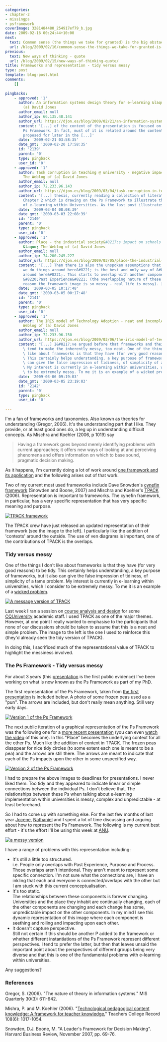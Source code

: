 ```yaml
---
categories:
- chapter-2
- missingps
- psframework
coverImage: 3281484480_254917ef79_b.jpg
date: 2009-02-16 00:24:44+10:00
next:
  text: Common sense (the things we take for granted) is the big obstacle for innovation
  url: /blog/2009/02/16/common-sense-the-things-we-take-for-granted-is-the-big-obstacle-for-innovation/
previous:
  text: New ways of thinking - quote
  url: /blog/2009/02/15/new-ways-of-thinking-quote/
title: Frameworks and representation - tidy versus messy
type: post
template: blog-post.html
comments:
    []
    
pingbacks:
    - approved: '1'
      author: An information systems design theory for e-learning &laquo; The Weblog of
        (a) David Jones
      author_email: null
      author_ip: 66.135.48.141
      author_url: https://djon.es/blog/2009/02/21/an-information-systems-design-theory-for-e-learning/
      content: '[...] of the content of the presentation is focused on chapter 2 and the
        Ps Framework. In fact, must of it is related around the content of a paper I&#8217;ve
        proposed for later in the [...]'
      date: '2009-02-21 03:58:35'
      date_gmt: '2009-02-20 17:58:35'
      id: '2139'
      parent: '0'
      type: pingback
      user_id: '0'
    - approved: '1'
      author: Task corruption in teaching @ university - negative impact of Place? &laquo;
        The Weblog of (a) David Jones
      author_email: null
      author_ip: 72.233.96.143
      author_url: https://djon.es/blog/2009/03/04/task-corruption-in-teaching-university-negative-impact-of-place/
      content: '[...] thesis, currently reading a collection of literature to flesh out
        Chapter 2 which is drawing on the Ps Framework to illustrate the current state
        of e-learning within Universities. As the last post illustrates, [...]'
      date: '2009-03-04 08:08:39'
      date_gmt: '2009-03-03 22:08:39'
      id: '2140'
      parent: '0'
      type: pingback
      user_id: '0'
    - approved: '1'
      author: Place - the industrial society&#8217;s impact on schools - and universities?
        &laquo; The Weblog of (a) David Jones
      author_email: null
      author_ip: 74.200.245.227
      author_url: https://djon.es/blog/2009/03/05/place-the-industrial-societys-impact-on-schools-and-universities/
      content: '[...] Then there is also the unspoken assumptions that &#8220;the way
        we do things around here&#8221; is the best and only way of &#8220;doing things
        around here&#8221;. This starts to overlap with another component of the Ps -
        &#8220;Past Experience&#8221; (the overlapping nature of these components is one
        reason the framework image is so messy - real life is messy). [...]'
      date: '2009-03-05 10:17:48'
      date_gmt: '2009-03-05 00:17:48'
      id: '2141'
      parent: '0'
      type: pingback
      user_id: '0'
    - approved: '1'
      author: The IRIS model of Technology Adoption - neat and incomplete? &laquo; The
        Weblog of (a) David Jones
      author_email: null
      author_ip: 72.233.96.150
      author_url: https://djon.es/blog/2009/03/06/the-iris-model-of-technology-adoption-neat-and-incomplete/
      content: "[...] I&#8217;ve argued before that frameworks and their graphical representations\
        \ tend to make the inherently messy, too neat. One of the things I don\u2019t\
        \ like about frameworks is that they have (for very good reasons) to be tidy.\
        \ This certainly helps understanding, a key purpose of frameworks, but it also\
        \ can give the false impression of tidiness, of simplicity of a tame problem.\
        \ My interest is currently in e-learning within universities, which I consider\
        \ to be extremely messy. To me it is an example of a wicked problem. [...]"
      date: '2009-03-06 09:19:03'
      date_gmt: '2009-03-05 23:19:03'
      id: '2142'
      parent: '0'
      type: pingback
      user_id: '0'
    
---
```

I'm a fan of frameworks and taxonomies. Also known as theories for understanding (Gregor, 2006). It's the understanding part that I like. They provide, or at least good ones do, a leg up in understanding difficult concepts. As Mischra and Koehler (2006, p 1019) say

> Having a framework goes beyond merely identifying problems with current approaches; it offers new ways of looking at and perceiving phenomena and offers information on which to base sound, pragmatic decision making.

As it happens, I'm currently doing a lot of work around [one framework and its application](/blog/2009/02/15/alternatives-for-the-institutional-implementation-of-e-learning-lessons-from-13-years-of-webfuse/) and the following arises out of that work.

Two of my current most used frameworks include Dave Snowden's [cynefin framework](http://en.wikipedia.org/wiki/Cynefin) (Snowden and Boone, 2007) and Mischra and Koehler's [TPACK](http://tpack.org/) (2006). Representation is important to frameworks. The cynefin framework, in particular, has a very specific representation that has very specific meaning and purpose.

[![TPACK framework](images/TPACK-new-1024x1024.png)](http://matt-koehler.com/tpack2/using-the-tpack-image/)

The TPACK crew have just released an updated representation of their framework (see the image to the left). I particularly like the addition of 'contexts' around the outside. The use of ven diagrams is important, one of the contributions of TPACK is the overlaps.

### Tidy versus messy

One of the things I don't like about frameworks is that they have (for very good reasons) to be tidy. This certainly helps understanding, a key purpose of frameworks, but it also can give the false impression of tidiness, of simplicity of a tame problem. My interest is currently in e-learning within universities, which I consider to be extremely messy. To me it is an example of a [wicked problem](http://en.wikipedia.org/wiki/Wicked_problem).

[![A message version of TPACK](images/3281484480_254917ef79_m.jpg)](http://www.flickr.com/photos/david_jones/3281484480/ "A message version of TPACK by David T Jones, on Flickr")

Last week I ran a session on [course analysis and design](http://coursedesign.wordpress.com/) for some [CQUniversity](http://www.cqu.edu.au/) academic staff. I used TPACK as one of the major themes. However, at one point I really wanted to emphasise to the participants that none of our discussions should be taken to assume that this is a neat and simple problem. The image to the left is the one I used to reinforce this (they'd already seen the tidy version of TPACK).

In doing this, I sacrificed much of the representational value of TPACK to highlight the messiness involved.

### The Ps Framework - Tidy versus messy

For about 3 years (this [presentation](http://www.slideshare.net/davidj/the-missing-ps-lessons-for-the-adoption-and-implementation-of-learning-management-systems) is the first public evidence) I've been working on what is now known as the Ps Framework as part of my PhD.

The first representation of the Ps Framework, taken from [the first presentation](http://www.slideshare.net/davidj/the-missing-ps-lessons-for-the-adoption-and-implementation-of-learning-management-systems) is included below. A photo of some frozen peas used as a "pun". The arrows are included, but don't really mean anything. Still very early days.

[![Version 1 of the Ps Framework](images/2968889380_eba4bb5ace_m.jpg)](http://www.flickr.com/photos/david_jones/2968889380/ "Version 1 of the Ps Framework by David T Jones, on Flickr")

The next public iteration of a graphical representation of the Ps Framework was the following one for a [more recent presentation](http://www.slideshare.net/davidj/the-ps-framework-mapping-the-educational-technology-landscape-for-the-plescquni-project) (you can even [watch the video](http://video.google.com/videoplay?docid=-3435750403101888039#3m05s) of this one). In this "Place" becomes the underlying context for all the other Ps. Much like the addition of context in TPACK. The frozen peas disappear for nice tidy circles (to some extent each one is meant to be a pea) and the arrows are still there. The arrows are meant to indicate that each of the Ps impacts upon the other in some unspecified way.

[![Version 2 of the Ps Framework](images/2968044617_c3a10fd3d0_m.jpg)](http://www.flickr.com/photos/david_jones/2968044617/ "Version 2 of the Ps Framework by David T Jones, on Flickr")

I had to prepare the above images to deadlines for presentations. I never liked them. Too tidy and they appeared to indicate linear or simple connections between the individual Ps. I don't believe that. The relationships between these Ps when talking about e-learning implementation within universities is messy, complex and unpredictable - at least beforehand.

So I had to come up with something else. For the last few months of last year [Jocene](http://jocene.edublogs.org/), [Nathaniel](http://nfhood.wordpress.com/) and I spent a lot of time discussing and arguing about how to represent the Ps Framework. The following is my current best effort - it's the effort I'll be using this week at [ANU](http://www.anu.edu.au/).

[![a messy version](images/3281484920_07273d0662_m.jpg)](http://www.flickr.com/photos/david_jones/3281484920/ "a messy version by David T Jones, on Flickr")

I have a range of problems with this representation including:

- It's still a little too structured.  
    i.e. People only overlaps with Past Experience, Purpose and Process. Those overlaps aren't intentional. They aren't meant to represent some specific connection. I'm not sure what the connections are, I have an inkling that each and everyone is connected/overlaps with the other but I am stuck with this current conceptualisation.
- It's too static.  
    The relationships between these components is forever changing. Universities and the place they inhabit are continually changing, each of the other components are changing and each change has some, unpredictable impact on the other components. In my mind I see this dynamic representation of this image where each component is seething and roiling and impacting upon each other.
- It doesn't capture perspective.  
    Still not certain if this should be another P added to the framework or whether different instantiations of the Ps Framework represent different perspectives. I tend to prefer the latter, but then that leaves unsaid the important point about the perspectives of different groups being very diverse and that this is one of the fundamental problems with e-learning within universities.

Any suggestions?

### References

Gregor, S. (2006). "The nature of theory in information systems." MIS Quarterly 30(3): 611-642.

Mishra, P. and M. Koehler (2006). "[Technological pedagogical content knowledge: A framework for teacher knowledge.](http://punya.educ.msu.edu/publications/journal_articles/mishra-koehler-tcr2006.pdf)" Teachers College Record 108(6): 1017-1054.

Snowden, D.J. Boone, M. "A Leader's Framework for Decision Making". Harvard Business Review, November 2007, pp. 69-76.